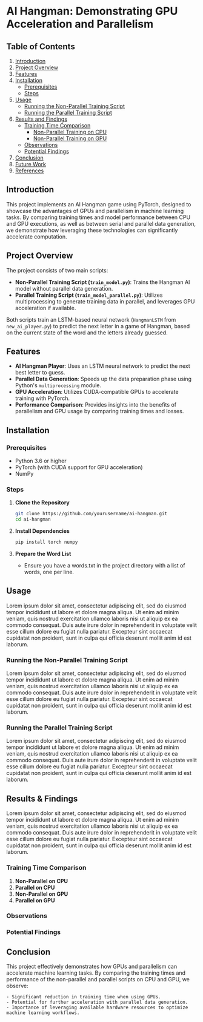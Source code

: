 # AI Hangman: Demonstrating GPU Acceleration and Parallelism

## Table of Contents

1. [Introduction](#introduction)
2. [Project Overview](#project-overview)
3. [Features](#features)
4. [Installation](#installation)
   - [Prerequisites](#prerequisites)
   - [Steps](#steps)
5. [Usage](#usage)
   - [Running the Non-Parallel Training Script](#running-the-non-parallel-training-script)
   - [Running the Parallel Training Script](#running-the-parallel-training-script)
6. [Results and Findings](#results-and-findings)
   - [Training Time Comparison](#training-time-comparison)
     - [Non-Parallel Training on CPU](#non-parallel-training-on-cpu)
     - [Non-Parallel Training on GPU](#non-parallel-training-on-gpu)
   - [Observations](#observations)
   - [Potential Findings](#potential-findings)
7. [Conclusion](#conclusion)
8. [Future Work](#future-work)
9. [References](#references)

## Introduction

This project implements an AI Hangman game using PyTorch, designed to showcase the advantages of GPUs and parallelism in machine learning tasks. By comparing training times and model performance between CPU and GPU executions, as well as between serial and parallel data generation, we demonstrate how leveraging these technologies can significantly accelerate computation.

## Project Overview

The project consists of two main scripts:

- **Non-Parallel Training Script (`train_model.py`)**: Trains the Hangman AI model without parallel data generation.
- **Parallel Training Script (`train_model_parallel.py`)**: Utilizes multiprocessing to generate training data in parallel, and leverages GPU acceleration if available.

Both scripts train an LSTM-based neural network (`HangmanLSTM` from `new_ai_player.py`) to predict the next letter in a game of Hangman, based on the current state of the word and the letters already guessed.

## Features

- **AI Hangman Player**: Uses an LSTM neural network to predict the next best letter to guess.
- **Parallel Data Generation**: Speeds up the data preparation phase using Python's `multiprocessing` module.
- **GPU Acceleration**: Utilizes CUDA-compatible GPUs to accelerate training with PyTorch.
- **Performance Comparison**: Provides insights into the benefits of parallelism and GPU usage by comparing training times and losses.

## Installation

### Prerequisites

- Python 3.6 or higher
- PyTorch (with CUDA support for GPU acceleration)
- NumPy

### Steps

1. **Clone the Repository**

   ```bash
   git clone https://github.com/yourusername/ai-hangman.git
   cd ai-hangman
   

2. **Install Dependencies**
   ```bash
   pip install torch numpy
   
3. **Prepare the Word List**
    - Ensure you have a words.txt in the project directory with a list of words, one per line.

## Usage

Lorem ipsum dolor sit amet, consectetur adipiscing elit, sed do eiusmod tempor incididunt ut labore et dolore magna aliqua. 
Ut enim ad minim veniam, quis nostrud exercitation ullamco laboris nisi ut aliquip ex ea commodo consequat. 
Duis aute irure dolor in reprehenderit in voluptate velit esse cillum dolore eu fugiat nulla pariatur. 
Excepteur sint occaecat cupidatat non proident, sunt in culpa qui officia deserunt mollit anim id est laborum.

### Running the Non-Parallel Training Script

Lorem ipsum dolor sit amet, consectetur adipiscing elit, sed do eiusmod tempor incididunt ut labore et dolore magna aliqua. 
Ut enim ad minim veniam, quis nostrud exercitation ullamco laboris nisi ut aliquip ex ea commodo consequat. 
Duis aute irure dolor in reprehenderit in voluptate velit esse cillum dolore eu fugiat nulla pariatur. 
Excepteur sint occaecat cupidatat non proident, sunt in culpa qui officia deserunt mollit anim id est laborum.

### Running the Parallel Training Script

Lorem ipsum dolor sit amet, consectetur adipiscing elit, sed do eiusmod tempor incididunt ut labore et dolore magna aliqua. 
Ut enim ad minim veniam, quis nostrud exercitation ullamco laboris nisi ut aliquip ex ea commodo consequat. 
Duis aute irure dolor in reprehenderit in voluptate velit esse cillum dolore eu fugiat nulla pariatur. 
Excepteur sint occaecat cupidatat non proident, sunt in culpa qui officia deserunt mollit anim id est laborum.

## Results & Findings

Lorem ipsum dolor sit amet, consectetur adipiscing elit, sed do eiusmod tempor incididunt ut labore et dolore magna aliqua. 
Ut enim ad minim veniam, quis nostrud exercitation ullamco laboris nisi ut aliquip ex ea commodo consequat. 
Duis aute irure dolor in reprehenderit in voluptate velit esse cillum dolore eu fugiat nulla pariatur. 
Excepteur sint occaecat cupidatat non proident, sunt in culpa qui officia deserunt mollit anim id est laborum.

### Training Time Comparison

1. **Non-Parallel on CPU**
2. **Parallel on CPU**
3. **Non-Parallel on GPU**
4. **Parallel on GPU**

### Observations

### Potential Findings

## Conclusion

This project effectively demonstrates how GPUs and parallelism can accelerate machine learning tasks.
By comparing the training times and performance of the non-parallel and parallel scripts on CPU and GPU, we observe:

    - Significant reduction in training time when using GPUs.
    - Potential for further acceleration with parallel data generation.
    - Importance of leveraging available hardware resources to optimize machine learning workflows.